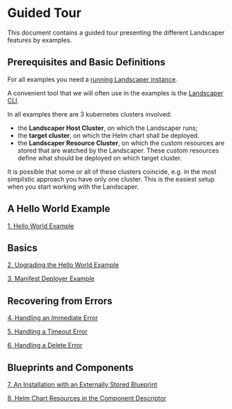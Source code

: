 # Guided Tour

This document contains a guided tour presenting the different Landscaper features by examples.

## Prerequisites and Basic Definitions

For all examples you need a [running Landscaper instance](../gettingstarted/install-landscaper-controller.md).

A convenient tool that we will often use in the examples is the 
[Landscaper CLI](https://github.com/gardener/landscapercli). 

In all examples there are 3 kubernetes clusters involved:

- the **Landscaper Host Cluster**, on which the Landscaper runs;
- the **target cluster**, on which the Helm chart shall be deployed.
- the **Landscaper Resource Cluster**, on which the custom resources are stored that are watched by the Landscaper.
  These custom resources define what should be deployed on which target cluster.

It is possible that some or all of these clusters coincide, e.g. in the most simplistic approach you have only one
cluster. This is the easiest setup when you start working with the Landscaper.

## A Hello World Example

[1. Hello World Example](./hello-world)

## Basics

[2. Upgrading the Hello World Example](./basics/upgrade)

[3. Manifest Deployer Example](./basics/manifest-deployer)

## Recovering from Errors

[4. Handling an Immediate Error](./error-handling/immediate-error)

[5. Handling a Timeout Error](./error-handling/timeout-error)

[6. Handling a Delete Error](./error-handling/delete-error)

## Blueprints and Components

[7. An Installation with an Externally Stored Blueprint](./blueprints/external-blueprint)

[8. Helm Chart Resources in the Component Descriptor](./blueprints/helm-chart-resource)


<!--
Observed generation, jobID, jobIDFinished
Delete without uninstall
Deploying a blueprint to multiple targets/target list
Pull secrets for helm chart repo (with and without secret ref)
Pull secret in context to access a protected oci registry
Timeouts
Import, export
Subinstallations

Make use of temp files in the scripts that upload a component descriptor
-->
